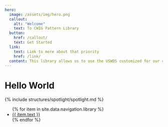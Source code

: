 ```yaml
---
hero:
  image: /assets/img/hero.png
  callout:
    alt: "Welcome"
    text: To CWIG Pattern Library
  button:
    href: /callout/
    text: Get Started
  link:
    text: Link to more about that priority
    href: /link/
  content: This library allows us to use the USWDS customized for our clients.
---
```

# Hello World

{% include structures/spotlight/spotlight.md %}
<ul>
   {% for item in site.data.navigation.library %}
      <li><a href="{{ item.href }}">{{ item.text }}</a></li>
   {% endfor %}
</ul>